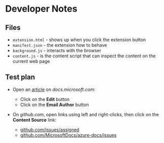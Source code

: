 # Developer Notes

## Files

- `extension.html` - shows up when you click the extension button
- `manifest.json` - the extension how to behave
- `background.js` - interacts with the browser
- `content.js` - is the content script that can inspect the content on the current web page

## Test plan

- Open an [article](https://docs.microsoft.com/azure/azure-functions/functions-create-your-first-function-visual-studio) on _docs.microsoft.com_:

  - Click on the **Edit** button
  - Click on the **Email Author** button

- On _github.com_, open links using left and right-clicks, then click on the **Content Source** link:
  - [github.com/issues/assigned](https://github.com/issues/assigned)
  - [github.com/MicrosoftDocs/azure-docs/issues](https://github.com/MicrosoftDocs/azure-docs/issues)
